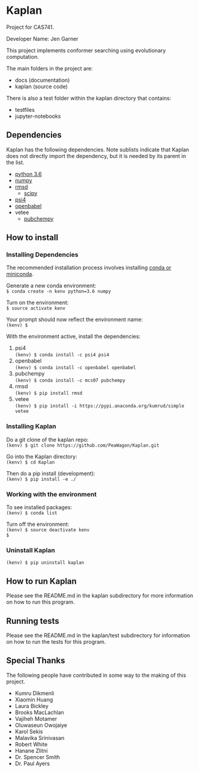 # Kaplan

Project for CAS741.

Developer Name: Jen Garner

This project implements conformer searching using evolutionary computation.

The main folders in the project are:
* docs (documentation)
* kaplan (source code)

There is also a test folder within the kaplan directory that contains:
* testfiles
* jupyter-notebooks

## Dependencies

Kaplan has the following dependencies. Note sublists indicate that Kaplan
does not directly import the dependency, but it is needed by its parent
in the list.

* [python 3.6](https://www.python.org/downloads/)
* [numpy](https://pypi.org/project/numpy/)
* [rmsd](https://github.com/charnley/rmsd)
    * [scipy](https://pypi.org/project/scipy/)
* [psi4]()
* [openbabel]()
* vetee
    * [pubchempy](https://pubchempy.readthedocs.io/en/latest/guide/install.html)

## How to install

### Installing Dependencies

The recommended installation process involves installing [conda or miniconda](https://conda.io/docs/user-guide/install/download.html#anaconda-or-miniconda).

Generate a new conda environment:  
`$ conda create -n kenv python=3.6 numpy`

Turn on the environment:  
`$ source activate kenv`

Your prompt should now reflect the environment name:  
`(kenv) $`

With the environment active, install the dependencies:  
1. psi4  
`(kenv) $ conda install -c psi4 psi4`  
2. openbabel  
`(kenv) $ conda install -c openbabel openbabel`  
3. pubchempy  
`(kenv) $ conda install -c mcs07 pubchempy`  
4. rmsd  
`(kenv) $ pip install rmsd`  
5. vetee  
`(kenv) $ pip install -i https://pypi.anaconda.org/kumrud/simple vetee`   

### Installing Kaplan

Do a git clone of the kaplan repo:  
`(kenv) $ git clone https://github.com/PeaWagon/Kaplan.git`

Go into the Kaplan directory:  
`(kenv) $ cd Kaplan`

Then do a pip install (development):  
`(kenv) $ pip install -e ./`

### Working with the environment 

To see installed packages:  
`(kenv) $ conda list`  

Turn off the environment:  
`(kenv) $ source deactivate kenv`  
`$`

### Uninstall Kaplan

`(kenv) $ pip uninstall kaplan`


## How to run Kaplan

Please see the README.md in the kaplan subdirectory for more
information on how to run this program.

## Running tests

Please see the README.md in the kaplan/test subdirectory for
information on how to run the tests for this program.

## Special Thanks

The following people have contributed in some way to the making
of this project.

* Kumru Dikmenli
* Xiaomin Huang
* Laura Bickley
* Brooks MacLachlan
* Vajiheh Motamer
* Oluwaseun Owojaiye
* Karol Sekis
* Malavika Srinivasan
* Robert White
* Hanane Zlitni
* Dr. Spencer Smith
* Dr. Paul Ayers



